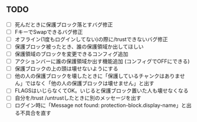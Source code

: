 ## TODO

- [ ] 死んだときに保護ブロック落とすバグ修正
- [ ] FキーでSwapできるバグ修正
- [ ] オフライン(1度もログインしてない)の際に/trustできないバグ修正
- [ ] 保護ブロック被ったとき、誰の保護領域か出してほしい
- [ ] 保護領域のブロックを変更できるコンフィグ追加
- [ ] アクションバーに誰の保護領域か出す機能追加 (コンフィグでOFFにできる)
- [ ] 保護ブロックの上の頭は壊せないようにする
- [ ] 他の人の保護ブロックを壊したときに「保護しているチャンクはありません」ではなく「他の人の保護ブロックは壊せません」と出す
- [ ] FLAGSはいじらなくてOK。いじると保護ブロック置いた人も壊せなくなる
- [ ] 自分を/trust /untrustしたときに別のメッセージを出す
- [ ] ログイン時に「Message not found: protection-block.display-name」と出る不具合を直す